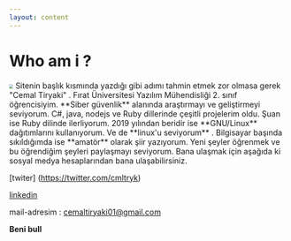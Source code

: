 ```yaml
---
layout: content
---
```


# Who am i ?

<img src="{{ site.baseurl }}images/posts/2020/adam.jpg" style="zoom:45%;" />
Sitenin başlık kısmında yazdığı gibi adımı tahmin etmek zor olmasa gerek "Cemal Tiryaki" . Fırat Üniversitesi Yazılım Mühendisliği 2. sınıf öğrencisiyim. **Siber güvenlik**  alanında araştırmayı ve geliştirmeyi seviyorum. C#, java, nodejs ve Ruby dillerinde çeşitli projelerim oldu. Şuan ise Ruby dilinde ilerliyorum. 2019 yılından beridir ise **GNU/Linux** dağıtımlarını kullanıyorum. Ve de **linux'u seviyorum** . Bilgisayar başında sıkıldığımda ise **amatör** olarak şiir yazıyorum. Yeni şeyler öğrenmek ve bu öğrendiğim şeyleri paylaşmayı seviyorum. Bana ulaşmak için aşağıda ki sosyal medya hesaplarından bana ulaşabilirsiniz.

[twiter] (https://twitter.com/cmltryk) 

[linkedin](https://www.linkedin.com/in/cemal-tiryaki-b1b376197/)

mail-adresim : cemaltiryaki01@gmail.com

**Beni bull**

